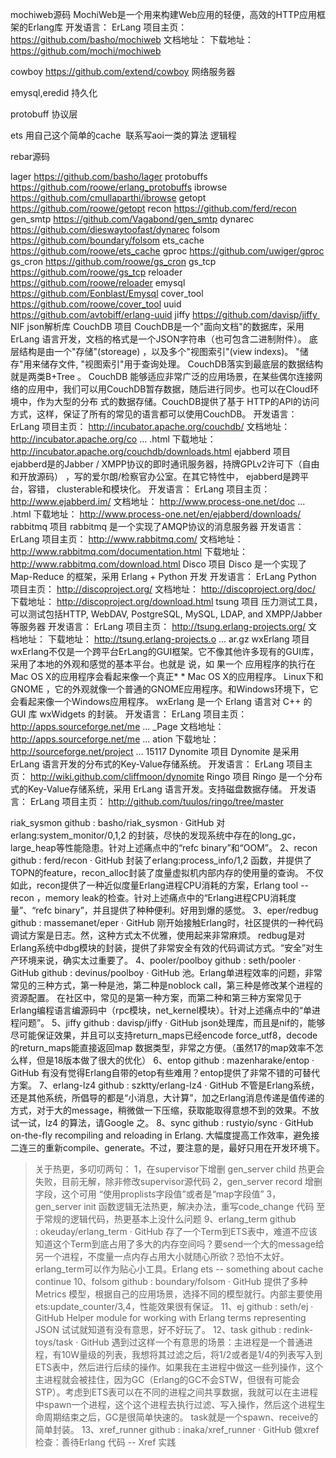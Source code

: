 mochiweb源码
MochiWeb是一个用来构建Web应用的轻便，高效的HTTP应用框架的Erlang库
开发语言： ErLang
项目主页： https://github.com/basho/mochiweb
文档地址：
下载地址： https://github.com/mochi/mochiweb

cowboy
https://github.com/extend/cowboy
网络服务器

emysql,eredid
持久化

protobuff
协议层

ets
用自己这个简单的cache 
联系写aoi一类的算法
逻辑程

rebar源码

lager
https://github.com/basho/lager
protobuffs
https://github.com/roowe/erlang_protobuffs
ibrowse
https://github.com/cmullaparthi/ibrowse
getopt
https://github.com/roowe/getopt
recon
https://github.com/ferd/recon
gen_smtp
https://github.com/Vagabond/gen_smtp
dynarec
https://github.com/dieswaytoofast/dynarec
folsom
https://github.com/boundary/folsom
ets_cache
https://github.com/roowe/ets_cache
gproc
https://github.com/uwiger/gproc
gs_cron
https://github.com/roowe/gs_cron
gs_tcp
https://github.com/roowe/gs_tcp
reloader
https://github.com/roowe/reloader
emysql
https://github.com/Eonblast/Emysql
cover_tool
https://github.com/roowe/cover_tool
uuid
https://github.com/avtobiff/erlang-uuid
jiffy
https://github.com/davisp/jiffy 
NIF json解析库
CouchDB 项目
CouchDB是一个"面向文档"的数据库，采用 ErLang 语言开发，文档的格式是一个JSON字符串（也可包含二进制附件）。 底层结构是由一个"存储"(storeage) ，以及多个"视图索引"(view indexs)。 "储存"用来储存文件, "视图索引"用于查询处理。
CouchDB落实到最底层的数据结构就是两类B+Tree 。
CouchDB 能够适应非常广泛的应用场景，在某些偶尔连接网络的应用中，我们可以用CouchDB暂存数据，随后进行同步。也可以在Cloud环境中，作为大型的分布 式的数据存储。CouchDB提供了基于 HTTP的API的访问方式，这样，保证了所有的常见的语言都可以使用CouchDB。
开发语言： ErLang
项目主页： http://incubator.apache.org/couchdb/
文档地址： http://incubator.apache.org/co ... .html
下载地址： http://incubator.apache.org/couchdb/downloads.html
ejabberd 项目
ejabberd是的Jabber / XMPP协议的即时通讯服务器，持牌GPLv2许可下（自由和开放源码） ，写的爱尔朗/检察官办公室。在其它特性中， ejabberd是跨平台，容错， clusterable和模块化。
开发语言： ErLang
项目主页： http://www.ejabberd.im/
文档地址： http://www.process-one.net/doc ... .html
下载地址： http://www.process-one.net/en/ejabberd/downloads/
rabbitmq 项目
rabbitmq 是一个实现了AMQP协议的消息服务器
开发语言： ErLang
项目主页： http://www.rabbitmq.com/
文档地址： http://www.rabbitmq.com/documentation.html
下载地址： http://www.rabbitmq.com/download.html
Disco 项目
Disco 是一个实现了Map-Reduce 的框架，采用 Erlang + Python 开发
开发语言： ErLang Python
项目主页： http://discoproject.org/
文档地址： http://discoproject.org/doc/
下载地址： http://discoproject.org/download.html
tsung 项目
压力测试工具，可以测试包括HTTP, WebDAV, PostgreSQL, MySQL, LDAP, and XMPP/Jabber等服务器
开发语言： ErLang
项目主页： http://tsung.erlang-projects.org/
文档地址：
下载地址： http://tsung.erlang-projects.o ... ar.gz
wxErlang 项目
wxErlang不仅是一个跨平台ErLang的GUI框架。它不像其他许多现有的GUI库，采用了本地的外观和感觉的基本平台。也就是 说，如 果一个 应用程序的执行在Mac OS X的应用程序会看起来像一个真正* * Mac OS X的应用程序。 Linux下和GNOME ，它的外观就像一个普通的GNOME应用程序。和Windows环境下，它会看起来像一个Windows应用程序。
wxErlang 是一个 Erlang 语言对 C++ 的 GUI 库 wxWidgets 的封装。
开发语言： ErLang
项目主页： http://apps.sourceforge.net/me ... _Page
文档地址： http://apps.sourceforge.net/me ... ation
下载地址： http://sourceforge.net/project ... 15117
Dynomite 项目
Dynomite 是采用 ErLang 语言开发的分布式的Key-Value存储系统。
开发语言： ErLang
项目主页： http://wiki.github.com/cliffmoon/dynomite
Ringo 项目
Ringo 是一个分布式的Key-Value存储系统，采用 ErLang 语言开发。支持磁盘数据存储。
开发语言： ErLang
项目主页： http://github.com/tuulos/ringo/tree/master


riak_sysmon
github : basho/riak_sysmon · GitHub
对erlang:system_monitor/0,1,2 的封装，尽快的发现系统中存在的long_gc，large_heap等性能隐患。针对上述痛点中的“refc binary”和“OOM”。
2、recon
github : ferd/recon · GitHub
封装了erlang:process_info/1,2 函数，并提供了TOPN的feature，recon_alloc封装了度量虚拟机内部内存的使用量的查询。
不仅如此，recon提供了一种近似度量Erlang进程CPU消耗的方案，Erlang tool -- recon ，memory leak的检查。针对上述痛点中的“Erlang进程CPU消耗度量”、“refc binary”，并且提供了种种便利。好用到爆的感觉。
3、eper/redbug
github : massemanet/eper · GitHub
刚开始接触Erlang时，社区提供的一种代码调试方案是日志。然，这种方式太不优雅，使用起来非常麻烦。
redbug是对Erlang系统中dbg模块的封装，提供了非常安全有效的代码调试方式。“安全”对生产环境来说，确实太过重要了。
4、pooler/poolboy
github : seth/pooler · GitHub
github : devinus/poolboy · GitHub
池。Erlang单进程效率的问题，非常常见的三种方式，第一种是池，第二种是noblock call，第三种是修改某个进程的资源配置。
在社区中，常见的是第一种方案，而第二种和第三种方案常见于Erlang编程语言编源码中（rpc模块，net_kernel模块）。针对上述痛点中的“单进程问题”。
5、jiffy
github : davisp/jiffy · GitHub
json处理库，而且是nif的，能够尽可能保证效果，并且可以支持return_maps已经encode force_utf8，decode 的return_maps能直接返回map 数据类型，非常之方便。（虽然17的map效率不怎么样，但是18版本做了很大的优化）
6、entop
github : mazenharake/entop · GitHub
有没有觉得Erlang自带的etop有些难用？entop提供了非常不错的可替代方案。
7、erlang-lz4
github : szktty/erlang-lz4 · GitHub
不管是Erlang系统，还是其他系统，所倡导的都是“小消息，大计算”，加之Erlang消息传递是值传递的方式，对于大的message，稍微做一下压缩，获取能取得意想不到的效果。不放试一试，lz4 的算法，请Google 之。
8、sync
github : rustyio/sync · GitHub
on-the-fly recompiling and reloading in Erlang. 大幅度提高工作效率，避免接二连三的重新compile、generate。不过，要注意的是，最好只用在开发环境下。
> 关于热更，多叨叨两句：
> 1，在supervisor下增删 gen_server child 热更会失败，目前无解，除非修改supervisor源代码
> 2，gen_server record 增删字段，这个可用 “使用proplists字段值”或者是“map字段值”
> 3，gen_server init 函数逻辑无法热更，解决办法，重写code_change 代码
> 至于常规的逻辑代码，热更基本上没什么问题
9、erlang_term
github : okeuday/erlang_term · GitHub
存了一个Term到ETS表中，难道不应该知道这个Term到底占用了多大的内存空间吗？要send一个大的message给另一个进程，不度量一点内存占用大小就随心所欲？恐怕不太好。erlang_term可以作为贴心小工具。Erlang ets -- something about cache continue
10、folsom
github : boundary/folsom · GitHub
提供了多种Metrics 模型，根据自己的应用场景，选择不同的模型就行。内部主要使用ets:update_counter/3,4，性能效果很有保证。
11、ej
github : seth/ej · GitHub
Helper module for working with Erlang terms representing JSON
试试就知道有没有意思，好不好玩了。
12、task
github : redink-toys/task · GitHub
遇到过这样一个有意思的场景：主进程是一个普通进程，有10W量级的列表，我想将其过滤之后，将1/2或者是1/4的列表写入到ETS表中，然后进行后续的操作。如果我在主进程中做这一些列操作，这个主进程就会被挂住，因为GC（Erlang的GC不会STW，但很有可能会STP）。考虑到ETS表可以在不同的进程之间共享数据，我就可以在主进程中spawn一个进程，这个这个进程去执行过滤、写入操作，然后这个进程生命周期结束之后，GC是很简单快速的。
task就是一个spawn、receive的简单封装。
13、xref_runner
github : inaka/xref_runner · GitHub
做xref检查：善待Erlang 代码 -- Xref 实践
